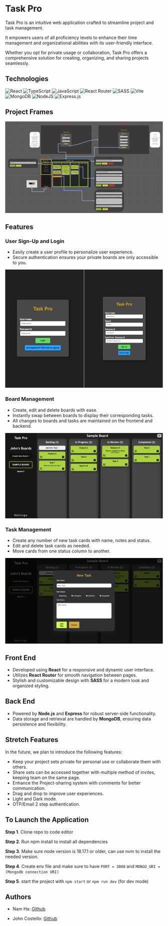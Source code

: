 # Task Pro

Task Pro is an intuitive web application crafted to streamline project and task management.

It empowers users of all proficiency levels to enhance their time management and organizational abilities with its user-friendly interface.

Whether you opt for private usage or collaboration, Task Pro offers a comprehensive solution for creating, organizing, and sharing projects seamlessly.

## Technologies

![React](https://img.shields.io/badge/react-%2320232a.svg?style=for-the-badge&logo=react&logoColor=%2361DAFB) ![TypeScript](https://img.shields.io/badge/typescript-%23007ACC.svg?style=for-the-badge&logo=typescript&logoColor=white) ![JavaScript](https://img.shields.io/badge/javascript-%23323330.svg?style=for-the-badge&logo=javascript&logoColor=%23F7DF1E) ![React Router](https://img.shields.io/badge/React_Router-CA4245?style=for-the-badge&logo=react-router&logoColor=white) ![SASS](https://img.shields.io/badge/SASS-hotpink.svg?style=for-the-badge&logo=SASS&logoColor=white) ![Vite](https://img.shields.io/badge/vite-%23646CFF.svg?style=for-the-badge&logo=vite&logoColor=white) ![MongoDB](https://img.shields.io/badge/MongoDB-%234ea94b.svg?style=for-the-badge&logo=mongodb&logoColor=white) ![NodeJS](https://img.shields.io/badge/node.js-6DA55F?style=for-the-badge&logo=node.js&logoColor=white) ![Express.js](https://img.shields.io/badge/express.js-%23404d59.svg?style=for-the-badge&logo=express&logoColor=%2361DAFB)

## Project Frames

![Project Frame](src/assets/projectFrame.png)

## Features

### User Sign-Up and Login

- Easily create a user profile to personalize user experience.
- Secure authentication ensures your private boards are only accessible to you.

![Authentication](src/assets/authPage.png)

### Board Management

- Create, edit and delete boards with ease.
- Instantly swap between boards to display their corresponding tasks.
- All changes to boards and tasks are maintained on the frontend and backend.

![Dashboard](src/assets/Dashboard.png)

### Task Management

- Create any number of new task cards with name, notes and status.
- Edit and delete task cards as needed.
- Move cards from one status column to another.

![taskCreation](src/assets/taskCreation.png)

## Front End

- Developed using **React** for a responsive and dynamic user interface.
- Utilizes **React Router** for smooth navigation between pages.
- Stylish and customizable design with **SASS** for a modern look and organized styling.

## Back End

- Powered by **Node.js** and **Express** for robust server-side functionality.
- Data storage and retrieval are handled by **MongoDB**, ensuring data persistence and flexibility.

## Stretch Features

In the future, we plan to introduce the following features:

- Keep your project sets private for personal use or collaborate them with others.
- Share sets can be accessed together with multiple method of invites, keeping team on the same page.
- Enhance the Project-sharing system with comments for better communication.
- Drag and drop to improve user experiences.
- Light and Dark mode.
- OTP/Email 2 step authentication.

## To Launch the Application

**Step 1**. Clone repo to code editor

**Step 2**. Run npm install to install all dependencies

**Step 3**. Make sure node version is 18.17.1 or older, can use nvm to install the needed version.

**Step 4**. Create env file and make sure to have `PORT = 3000` and `MONGO_URI = (Mongodb connection URI)`

**Step 5**. start the project with `npm start` or `npm run dev` (for dev mode)

## Authors

- Nam Ha: [Github](https://github.com/namos2502)

- John Costello: [Github](https://github.com/johnlcos)
